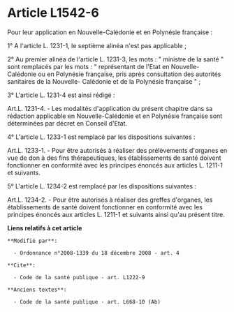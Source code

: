 # Article L1542-6

Pour leur application en Nouvelle-Calédonie et en Polynésie française : 

1° A l'article L. 1231-1, le septième alinéa n'est pas applicable ; 

2° Au premier alinéa de l'article L. 1231-3, les mots : " ministre de la santé " sont remplacés par les mots : " représentant
de l'Etat en Nouvelle-Calédonie ou en Polynésie française, pris après consultation des autorités sanitaires de la Nouvelle-
Calédonie et de la Polynésie française " ; 

3° L'article L. 1231-4 est ainsi rédigé : 

Art.L. 1231-4. - Les modalités d'application du présent chapitre dans sa rédaction applicable en Nouvelle-Calédonie et en
Polynésie française sont déterminées par décret en Conseil d'Etat.  

4° L'article L. 1233-1 est remplacé par les dispositions suivantes : 

Art.L. 1233-1. - Pour être autorisés à réaliser des prélèvements d'organes en vue de don à des fins thérapeutiques, les
établissements de santé doivent fonctionner en conformité avec les principes énoncés aux articles L. 1211-1 et suivants.  

5° L'article L. 1234-2 est remplacé par les dispositions suivantes : 

Art.L. 1234-2. - Pour être autorisés à réaliser des greffes d'organes, les établissements de santé doivent fonctionner en
conformité avec les principes énoncés aux articles L. 1211-1 et suivants ainsi qu'au présent titre.

**Liens relatifs à cet article**

	**Modifié par**:

	  - Ordonnance n°2008-1339 du 18 décembre 2008 - art. 4

	**Cite**:

	  - Code de la santé publique - art. L1222-9

	**Anciens textes**:

	  - Code de la santé publique - art. L668-10 (Ab)

